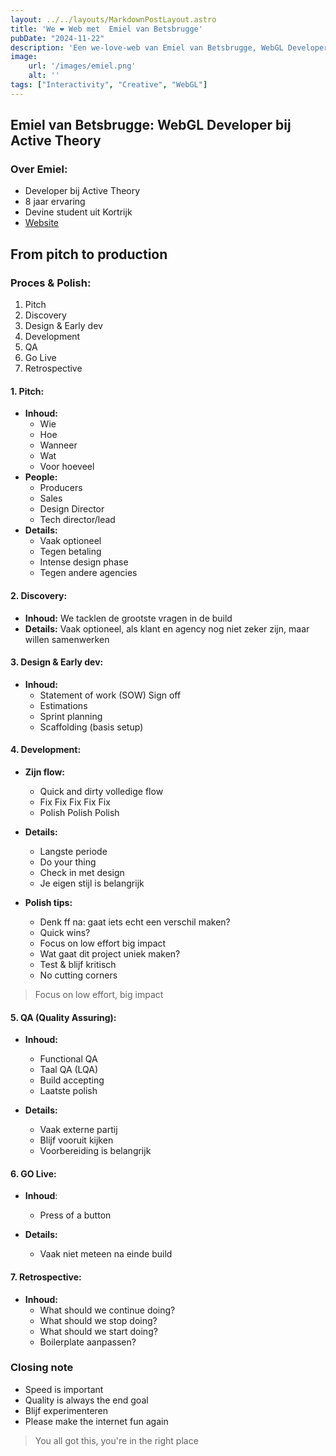 ```yaml
---
layout: ../../layouts/MarkdownPostLayout.astro
title: 'We ❤️ Web met  Emiel van Betsbrugge'
pubDate: "2024-11-22"
description: 'Een we-love-web van Emiel van Betsbrugge, WebGL Developer bij Active Theory'
image:
    url: '/images/emiel.png'
    alt: ''
tags: ["Interactivity", "Creative", "WebGL"]
---
```


## Emiel van Betsbrugge: WebGL Developer bij Active Theory

### Over Emiel:
- Developer bij Active Theory
- 8 jaar ervaring
- Devine student uit Kortrijk
- [Website](https://emielvanbetsbrugge.be/)

## From pitch to production

### Proces & Polish: 
1. Pitch
2. Discovery
3. Design & Early dev
4. Development
5. QA
6. Go Live
7. Retrospective

#### 1. Pitch:

- **Inhoud:**
    - Wie
    - Hoe
    - Wanneer
    - Wat
    - Voor hoeveel
- **People:**
    - Producers
    - Sales
    - Design Director
    - Tech director/lead
- **Details:**
    - Vaak optioneel
    - Tegen betaling
    - Intense design phase
    - Tegen andere agencies

#### 2. Discovery:

- **Inhoud:** We tacklen de grootste vragen in de build
- **Details:** Vaak optioneel, als klant en agency nog niet zeker zijn, maar willen samenwerken

#### 3. Design & Early dev:

- **Inhoud:**
    - Statement of work (SOW) Sign off
    - Estimations
    - Sprint planning
    - Scaffolding (basis setup)
 
#### 4. Development:

- **Zijn flow:**
    - Quick and dirty volledige flow
    - Fix Fix Fix Fix Fix
    - Polish Polish Polish
 
- **Details:**
    - Langste periode
    - Do your thing
    - Check in met design
    - Je eigen stijl is belangrijk
 
- **Polish tips:**
    - Denk ff na: gaat iets echt een verschil maken?
    - Quick wins?
    - Focus on low effort big impact
    - Wat gaat dit project uniek maken?
    - Test & blijf kritisch
    - No cutting corners
 
> Focus on low effort, big impact

#### 5. QA (Quality Assuring):

- **Inhoud:**
    - Functional QA
    - Taal QA (LQA)
    - Build accepting
    - Laatste polish
 
- **Details:**
    - Vaak externe partij
    - Blijf vooruit kijken
    - Voorbereiding is belangrijk
 
#### 6. GO Live:

- **Inhoud**:
    - Press of a button
 
- **Details:**
    - Vaak niet meteen na einde build
 
#### 7. Retrospective:


- **Inhoud:**
    - What should we continue doing?
    - What should we stop doing?
    - What should we start doing?
    - Boilerplate aanpassen? 

### Closing note

- Speed is important
- Quality is always the end goal
- Blijf experimenteren
- Please make the internet fun again

> You all got this, you're in the right place
